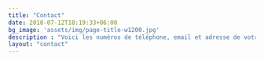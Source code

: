 ```yaml
---
title: "Contact"
date: 2018-07-12T18:19:33+06:00
bg_image: 'assets/img/page-title-w1200.jpg'
description : "Voici les numéros de téléphone, email et adresse de votre electricien ELJP basé à proximité d'Evreux (27)"
layout: "contact"
---
```

